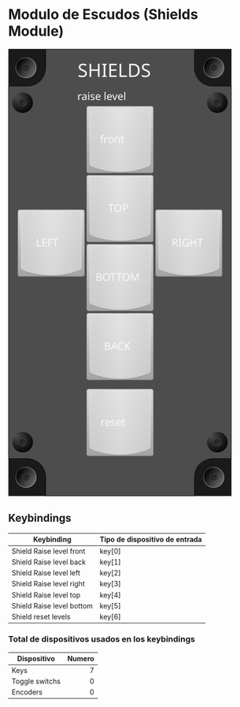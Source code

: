 # Modulo de Escudos (Shields Module)

![Shields Module](images/ShieldsModule_60mmWidth.svg)

## Keybindings

| Keybinding                                  | Tipo de dispositivo de entrada |
| --------------------------------------------| ------------------------------ |
| Shield Raise level front                    | key[0]                         |
| Shield Raise level back                     | key[1]                         |
| Shield Raise level left                     | key[2]                         |
| Shield Raise level right                    | key[3]                         |
| Shield Raise level top                      | key[4]                         |
| Shield Raise level bottom                   | key[5]                         |
| Shield reset levels                         | key[6]                         |

### Total de dispositivos usados en los keybindings

| Dispositivo          | Numero |
| -------------------- | -----: |
| Keys                 |      7 |
| Toggle switchs       |      0 |
| Encoders             |      0 |

